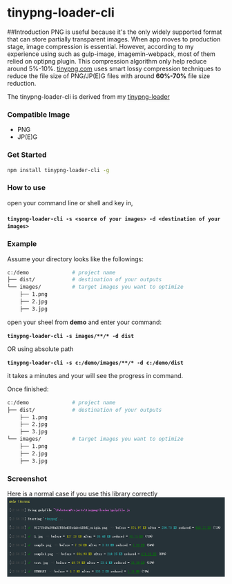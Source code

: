 # tinypng-loader-cli

##Introduction
PNG is useful because it's the only widely supported format that can store partially transparent images.
When app moves to production stage, image compression is essential. However, according to my experience using
such as gulp-image, imagemin-webpack, most of them relied on optipng plugin. This compression algorithm only help reduce
around 5%-10%. [tinypng.com](https://tinypng.com) uses smart lossy compression techniques to reduce the file size of PNG/JP(E)G files
with around <b>60%-70%</b> file size reduction.

The tinypng-loader-cli is derived from my [tinypng-loader](https://github.com/jf3096/tinypng-loader)

### Compatible Image
* PNG
* JP(E)G

### Get Started
```bash
npm install tinypng-loader-cli -g
```

### How to use

open your command line or shell and key in,

#### `tinypng-loader-cli -s <source of your images> -d <destination of your images>`

### Example

Assume your directory looks like the followings:
```sh
c:/demo              # project name
├── dist/            # destination of your outputs
└── images/          # target images you want to optimize
    ├── 1.png
    ├── 2.jpg
    ├── 3.jpg
```

open your sheel from <b>demo</b> and enter your command:

<b>`tinypng-loader-cli -s images/**/* -d dist`</b>

OR using absolute path

<b>`tinypng-loader-cli -s c:/demo/images/**/* -d c:/demo/dist`</b>

it takes a minutes and your will see the progress in command.

Once finished:

```sh
c:/demo              # project name
├── dist/            # destination of your outputs
    ├── 1.png
    ├── 2.jpg
    ├── 3.jpg
└── images/          # target images you want to optimize
    ├── 1.png
    ├── 2.jpg
    ├── 3.jpg
```

### Screenshot
Here is a normal case if you use this library correctly
![alt tag](/git-img/success.png)